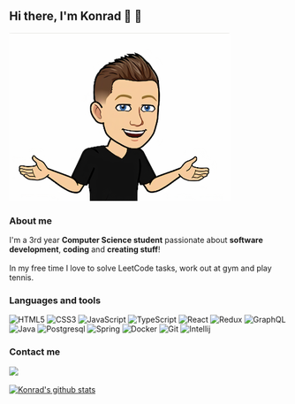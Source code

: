 ## Hi there, I'm Konrad 👋 :rocket:

<img src="https://raw.githubusercontent.com/KalitaKonrad/KalitaKonrad/master/images/myPhoto.png" alt="photo showing myself as emoji">

### About me

I'm a 3rd year <b>Computer Science student</b> passionate about <b>software development</b>, <b>coding</b> and <b>creating stuff</b>! 
<br><br>
In my free time I love to solve LeetCode tasks, work out at gym and play tennis.  

### Languages and tools

![HTML5](https://img.icons8.com/color/48/000000/html-5.png)
![CSS3](https://img.icons8.com/color/48/000000/css3.png)
![JavaScript](https://img.icons8.com/color/48/000000/javascript.png)
![TypeScript](https://img.icons8.com/color/48/000000/typescript.png) 
![React](https://img.icons8.com/ultraviolet/48/000000/react.png) 
![Redux](https://img.icons8.com/color/48/000000/redux.png)
![GraphQL](https://img.icons8.com/color/48/000000/graphql.png)
![Java](https://img.icons8.com/color/48/000000/java-coffee-cup-logo.png)
![Postgresql](https://img.icons8.com/color/48/000000/postgreesql.png)
![Spring](https://img.icons8.com/color/48/000000/spring-logo.png)
![Docker](https://img.icons8.com/color/48/000000/docker.png)
![Git](https://img.icons8.com/color/48/000000/git.png)
![Intellij](https://img.icons8.com/color/48/000000/intellij-idea.png)

### Contact me

[<img src="https://img.icons8.com/color/48/000000/linkedin.png"/>](https://www.linkedin.com/in/konrad-kalita-72121b182/)

[![Konrad's github stats](https://github-readme-stats.vercel.app/api?username=kalitakonrad)](https://github.com/kalitakonrad/github-readme-stats)
